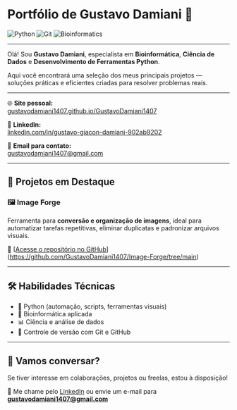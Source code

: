 # Portfólio de Gustavo Damiani 🚀
![Python](https://img.shields.io/badge/Python-3776AB?style=for-the-badge&logo=python&logoColor=white)
![Git](https://img.shields.io/badge/Git-F05032?style=for-the-badge&logo=git&logoColor=white)
![Bioinformatics](https://img.shields.io/badge/Bioinformatics-6A5ACD?style=for-the-badge&logo=dna&logoColor=white)

---

Olá! Sou **Gustavo Damiani**, especialista em **Bioinformática**, **Ciência de Dados** e **Desenvolvimento de Ferramentas Python**.

Aqui você encontrará uma seleção dos meus principais projetos — soluções práticas e eficientes criadas para resolver problemas reais.

---

🌐 **Site pessoal:**  
[gustavodamiani1407.github.io/GustavoDamiani1407](https://gustavodamiani1407.github.io/GustavoDamiani1407/)

💼 **LinkedIn:**  
[linkedin.com/in/gustavo-giacon-damiani-902ab9202](https://www.linkedin.com/in/gustavo-giacon-damiani-902ab9202)

📧 **Email para contato:**  
gustavodamiani1407@gmail.com

---

## 🧩 Projetos em Destaque

### 🖼 **Image Forge**
Ferramenta para **conversão e organização de imagens**, ideal para automatizar tarefas repetitivas, eliminar duplicatas e padronizar arquivos visuais.

🔗 [[Acesse o repositório no GitHub](https://github.com/gustavodamiani/Image-Forge)](https://github.com/GustavoDamiani1407/Image-Forge/tree/main)

---

## 🛠️ Habilidades Técnicas

- 🐍 Python (automação, scripts, ferramentas visuais)
- 🧬 Bioinformática aplicada
- 📊 Ciência e análise de dados
- 🔄 Controle de versão com Git e GitHub

---

## 🤝 Vamos conversar?

Se tiver interesse em colaborações, projetos ou freelas, estou à disposição!

📩 Me chame pelo [LinkedIn](https://www.linkedin.com/in/gustavo-giacon-damiani-902ab9202) ou envie um e-mail para  
**gustavodamiani1407@gmail.com**
